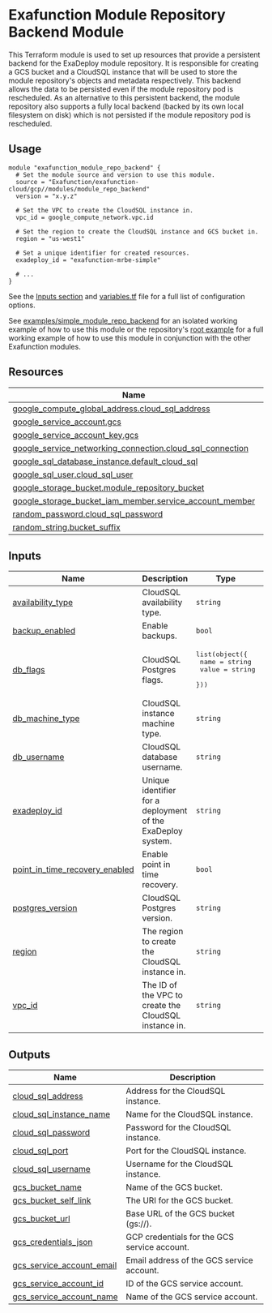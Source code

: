 # Exafunction Module Repository Backend Module

This Terraform module is used to set up resources that provide a persistent backend for the ExaDeploy module repository. It is responsible for creating a GCS bucket and a CloudSQL instance that will be used to store the module repository's objects and metadata respectively. This backend allows the data to be persisted even if the module repository pod is rescheduled. As an alternative to this persistent backend, the module repository also supports a fully local backend (backed by its own local filesystem on disk) which is not persisted if the module repository pod is rescheduled.

## Usage
```hcl
module "exafunction_module_repo_backend" {
  # Set the module source and version to use this module.
  source = "Exafunction/exafunction-cloud/gcp//modules/module_repo_backend"
  version = "x.y.z"

  # Set the VPC to create the CloudSQL instance in.
  vpc_id = google_compute_network.vpc.id

  # Set the region to create the CloudSQL instance and GCS bucket in.
  region = "us-west1"

  # Set a unique identifier for created resources.
  exadeploy_id = "exafunction-mrbe-simple"

  # ...
}
```
See the [Inputs section](#inputs) and [variables.tf](https://github.com/Exafunction/terraform-gcp-exafunction-cloud/tree/main/modules/module_repo_backend/variables.tf) file for a full list of configuration options.

See [examples/simple_module_repo_backend](https://github.com/Exafunction/terraform-gcp-exafunction-cloud/tree/main/modules/module_repo_backend/examples/simple_module_repo_backend) for an isolated working example of how to use this module or the repository's [root example](https://github.com/Exafunction/terraform-gcp-exafunction-cloud) for a full working example of how to use this module in conjunction with the other Exafunction modules.

<!-- BEGIN_TF_DOCS -->
## Resources

| Name | Type |
|------|------|
| [google_compute_global_address.cloud_sql_address](https://registry.terraform.io/providers/hashicorp/google/latest/docs/resources/compute_global_address) | resource |
| [google_service_account.gcs](https://registry.terraform.io/providers/hashicorp/google/latest/docs/resources/service_account) | resource |
| [google_service_account_key.gcs](https://registry.terraform.io/providers/hashicorp/google/latest/docs/resources/service_account_key) | resource |
| [google_service_networking_connection.cloud_sql_connection](https://registry.terraform.io/providers/hashicorp/google/latest/docs/resources/service_networking_connection) | resource |
| [google_sql_database_instance.default_cloud_sql](https://registry.terraform.io/providers/hashicorp/google/latest/docs/resources/sql_database_instance) | resource |
| [google_sql_user.cloud_sql_user](https://registry.terraform.io/providers/hashicorp/google/latest/docs/resources/sql_user) | resource |
| [google_storage_bucket.module_repository_bucket](https://registry.terraform.io/providers/hashicorp/google/latest/docs/resources/storage_bucket) | resource |
| [google_storage_bucket_iam_member.service_account_member](https://registry.terraform.io/providers/hashicorp/google/latest/docs/resources/storage_bucket_iam_member) | resource |
| [random_password.cloud_sql_password](https://registry.terraform.io/providers/hashicorp/random/latest/docs/resources/password) | resource |
| [random_string.bucket_suffix](https://registry.terraform.io/providers/hashicorp/random/latest/docs/resources/string) | resource |

## Inputs

| Name | Description | Type | Default | Required |
|------|-------------|------|---------|:--------:|
| <a name="input_availability_type"></a> [availability\_type](#input\_availability\_type) | CloudSQL availability type. | `string` | `"ZONAL"` | no |
| <a name="input_backup_enabled"></a> [backup\_enabled](#input\_backup\_enabled) | Enable backups. | `bool` | `false` | no |
| <a name="input_db_flags"></a> [db\_flags](#input\_db\_flags) | CloudSQL Postgres flags. | <pre>list(object({<br>    name  = string<br>    value = string<br>  }))</pre> | `[]` | no |
| <a name="input_db_machine_type"></a> [db\_machine\_type](#input\_db\_machine\_type) | CloudSQL instance machine type. | `string` | `"db-f1-micro"` | no |
| <a name="input_db_username"></a> [db\_username](#input\_db\_username) | CloudSQL database username. | `string` | `"postgres"` | no |
| <a name="input_exadeploy_id"></a> [exadeploy\_id](#input\_exadeploy\_id) | Unique identifier for a deployment of the ExaDeploy system. | `string` | `"exafunction"` | no |
| <a name="input_point_in_time_recovery_enabled"></a> [point\_in\_time\_recovery\_enabled](#input\_point\_in\_time\_recovery\_enabled) | Enable point in time recovery. | `bool` | `false` | no |
| <a name="input_postgres_version"></a> [postgres\_version](#input\_postgres\_version) | CloudSQL Postgres version. | `string` | `"POSTGRES_13"` | no |
| <a name="input_region"></a> [region](#input\_region) | The region to create the CloudSQL instance in. | `string` | n/a | yes |
| <a name="input_vpc_id"></a> [vpc\_id](#input\_vpc\_id) | The ID of the VPC to create the CloudSQL instance in. | `string` | n/a | yes |

## Outputs

| Name | Description |
|------|-------------|
| <a name="output_cloud_sql_address"></a> [cloud\_sql\_address](#output\_cloud\_sql\_address) | Address for the CloudSQL instance. |
| <a name="output_cloud_sql_instance_name"></a> [cloud\_sql\_instance\_name](#output\_cloud\_sql\_instance\_name) | Name for the CloudSQL instance. |
| <a name="output_cloud_sql_password"></a> [cloud\_sql\_password](#output\_cloud\_sql\_password) | Password for the CloudSQL instance. |
| <a name="output_cloud_sql_port"></a> [cloud\_sql\_port](#output\_cloud\_sql\_port) | Port for the CloudSQL instance. |
| <a name="output_cloud_sql_username"></a> [cloud\_sql\_username](#output\_cloud\_sql\_username) | Username for the CloudSQL instance. |
| <a name="output_gcs_bucket_name"></a> [gcs\_bucket\_name](#output\_gcs\_bucket\_name) | Name of the GCS bucket. |
| <a name="output_gcs_bucket_self_link"></a> [gcs\_bucket\_self\_link](#output\_gcs\_bucket\_self\_link) | The URI for the GCS bucket. |
| <a name="output_gcs_bucket_url"></a> [gcs\_bucket\_url](#output\_gcs\_bucket\_url) | Base URL of the GCS bucket (gs://<bucket-name>). |
| <a name="output_gcs_credentials_json"></a> [gcs\_credentials\_json](#output\_gcs\_credentials\_json) | GCP credentials for the GCS service account. |
| <a name="output_gcs_service_account_email"></a> [gcs\_service\_account\_email](#output\_gcs\_service\_account\_email) | Email address of the GCS service account. |
| <a name="output_gcs_service_account_id"></a> [gcs\_service\_account\_id](#output\_gcs\_service\_account\_id) | ID of the GCS service account. |
| <a name="output_gcs_service_account_name"></a> [gcs\_service\_account\_name](#output\_gcs\_service\_account\_name) | Name of the GCS service account. |
<!-- END_TF_DOCS -->

